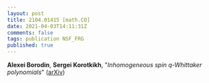 ```yaml
---
layout: post
title: 2104.01415 [math.CO]
date: 2021-04-03T14:11:31Z
comments: false
tags: publication NSF_FRG
published: true
---
```


<b>Alexei Borodin</b>, <b>Sergei Korotkikh</b>, "<i>Inhomogeneous spin $q$-Whittaker polynomials</i>" ([arXiv](http://arxiv.org/abs/2104.01415v1))
